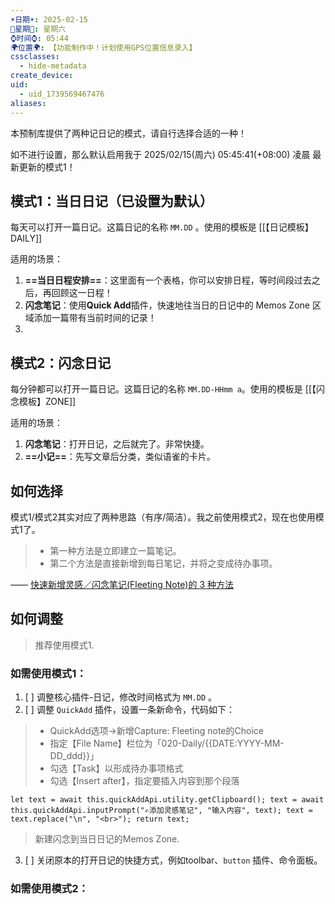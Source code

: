 ```yaml
---
☀️日期☀️: 2025-02-15
📆星期📆: 星期六
⌚️时间⌚️: 05:44
🌍位置🌍: 【功能制作中！计划使用GPS位置信息录入】
cssclasses:
  - hide-metadata
create_device: 
uid:
  - uid_1739569467476
aliases:
---
```


本预制库提供了两种记日记的模式，请自行选择合适的一种！

如不进行设置，那么默认启用我于 2025/02/15(周六) 05:45:41(+08:00) 凌晨 最新更新的模式1！

## 模式1：当日日记（已设置为默认）

每天可以打开一篇日记。这篇日记的名称 `MM.DD` 。使用的模板是 [[【日记模板】DAILY]]

适用的场景：

1. **==当日日程安排==**：这里面有一个表格，你可以安排日程，等时间段过去之后，再回顾这一日程！
2. **闪念笔记**：使用**Quick Add**插件，快速地往当日的日记中的 Memos Zone 区域添加一篇带有当前时间的记录！
3. 



## 模式2：闪念日记


每分钟都可以打开一篇日记。这篇日记的名称 `MM.DD-HHmm a`。使用的模板是 [[【闪念模板】ZONE]]

适用的场景：

1. **闪念笔记**：打开日记，之后就完了。非常快捷。
2. **==小记==**：先写文章后分类，类似语雀的卡片。


## 如何选择

模式1/模式2其实对应了两种思路（有序/简洁）。我之前使用模式2，现在也使用模式1了。

> - 第一种方法是立即建立一篇笔记。
> - 第二个方法是直接新增到每日笔记，并将之变成待办事项。

—— [快速新增灵感／闪念笔记(Fleeting Note)的 3 种方法](https://sspai.com/post/69227)

## 如何调整

> 推荐使用模式1.
### 如需使用模式1：

1. [ ] 调整核心插件-日记，修改时间格式为 `MM.DD` 。
2. [ ] 调整 `QuickAdd` 插件，设置一条新命令，代码如下：

> - QuickAdd选项→新增Capture: Fleeting note的Choice
> - 指定【File Name】栏位为「020-Daily/{{DATE:YYYY-MM-DD\_ddd}}」
> - 勾选【Task】以形成待办事项格式
> - 勾选【Insert after】，指定要插入内容到那个段落

```
let text = await this.quickAddApi.utility.getClipboard(); text = await this.quickAddApi.inputPrompt("✍添加灵感笔记", "输入内容", text); text = text.replace("\n", "<br>"); return text;
```

> 新建闪念到当日日记的Memos Zone.


3. [ ] 关闭原本的打开日记的快捷方式，例如toolbar、`button` 插件、命令面板。


### 如需使用模式2：

